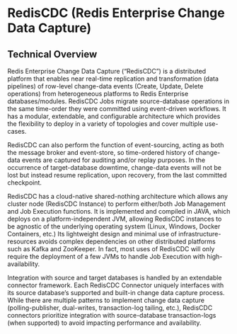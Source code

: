 # RedisCDC (Redis Enterprise Change Data Capture)

## Technical Overview

Redis Enterprise Change Data Capture (“RedisCDC”) is a distributed platform that enables near real-time replication and transformation (data pipelines) of row-level change-data events (Create, Update, Delete operations) from heterogeneous platforms to Redis Enterprise databases/modules. RedisCDC Jobs migrate source-database operations in the same time-order they were committed using event-driven workflows. It has a modular, extendable, and configurable architecture which provides the flexibility to deploy in a variety of topologies and cover multiple use-cases.

RedisCDC can also perform the function of event-sourcing, acting as both the message broker and event-store, so time-ordered history of change-data events are captured for auditing and/or replay purposes. In the occurrence of target-database downtime, change-data events will not be lost but instead resume replication, upon recovery, from the last committed checkpoint.

RedisCDC has a cloud-native shared-nothing architecture which allows any cluster node (RedisCDC Instance) to perform either/both Job Management and Job Execution functions. It is implemented and compiled in JAVA, which deploys on a platform-independent JVM, allowing RedisCDC instances to be agnostic of the underlying operating system (Linux, Windows, Docker Containers, etc.) Its lightweight design and minimal use of infrastructure-resources avoids complex dependencies on other distributed platforms such as Kafka and ZooKeeper. In fact, most uses of RedisCDC will only require the deployment of a few JVMs to handle Job Execution with high-availability.

Integration with source and target databases is handled by an extendable connector framework. Each RedisCDC Connector uniquely interfaces with its source database’s supported and built-in change data capture process. While there are multiple patterns to implement change data capture (polling-publisher, dual-writes, transaction-log tailing, etc.), RedisCDC connectors prioritize integration with source-database transaction-logs (when supported) to avoid impacting performance and availability.
